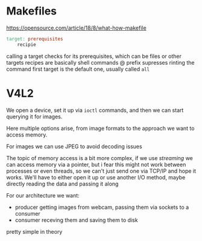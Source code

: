 # Makefiles
https://opensource.com/article/18/8/what-how-makefile

```makefile
target: prerequisites
    recipie
```

calling a target checks for its prerequisites, which can be files or other targets
recipes are basically shell commands
@ prefix supresses rinting the command
first target is the default one, usually called `all`

# V4L2

We open a device, set it up via `ioctl` commands, and then we can start querying it for images. 

Here multiple options arise, from image formats to the approach we want to access memory.

For images we can use JPEG to avoid decoding issues

The topic of memory access is a bit more complex, if we use *streaming* we can access memory via a pointer, but i fear this might not work between processes or even threads, so we can't just send one via TCP/IP and hope it works. 
We'll have to either open it up or use another I/O method, maybe directly reading the data and passing it along

For our architecture we want:
 - producer getting images from webcam, passing them via sockets to a consumer
 - consumer receving them and saving them to disk

pretty simple in theory
